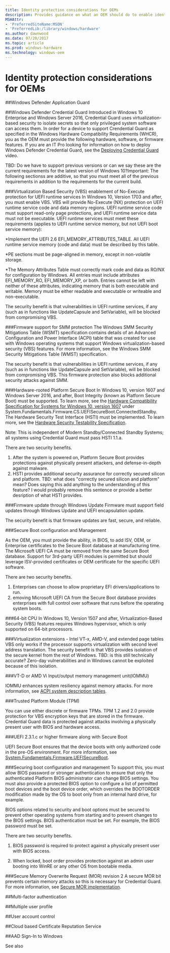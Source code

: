 ```yaml
---
title: Identity protection considerations for OEMs
description: Provides guidance on what an OEM should do to enable identity protection
MSHAttr:
- 'PreferredSiteName:MSDN'
- 'PreferredLib:/library/windows/hardware'
ms.author: dawnwood
ms.date: 07/20/2017
ms.topic: article
ms.prod: windows-hardware
ms.technology: windows-oem
---
```


# Identity protection considerations for OEMs

##Windows Defender Application Guard

##Windows Defender Credential Guard
Introduced in Windows 10 Enterprise and Windows Server 2016, Credential Guard uses virtualization-based security to isolate secrets so that only privileged system software can access them. 
In order for a device to support Crendential Guard as specified in the Windows Hardware Compatibility Requirements (WHCR), you as the OEM must provide the following hardware, software, or firmware features. 
If you are an IT Pro looking for information on how to deploy Windows Defender Credential Guard, see the [Deploying Credential Guard](https://technet.microsoft.com/en-us/windows/mt796471.aspx) video. 

TBD: Do we have to support previous versions or can we say these are the current requirements for the latest version of Windows 10?Important: The following sectionss are additive, so that you must meet all of the previous requirements in addition to the requirements for the current build. 

###Virtualization Based Security (VBS) enablement of No-Execute protection for UEFI runtime services
In Windows 10, Version 1703 and after, you must enable VBS. VBS will provide No-Execute (NX) protection on UEFI runtime service code and data memory regions. UEFI runtime service code must support read-only page protections, and UEFI runtime service data must not be executable.
UEFI runtime services must meet these requirements (applies to UEFI runtime service memory, but not UEFI boot service memory):

*Implement the UEFI 2.6 EFI_MEMORY_ATTRIBUTES_TABLE. All UEFI runtime service memory (code and data) must be described by this table.

*PE sections must be page-aligned in memory, except in non-volatile storage.

*The Memory Attributes Table must correctly mark code and data as RO/NX for configuration by Windows. 
All entries must include attributes EFI_MEMORY_RO, EFI_MEMORY_XP, or both. Entries cannot be left with neither of these attributes, indicating memory that is both executable and writable. Memory must be either readable and executable or writeable and non-executable.

The security benefit is that vulnerabilities in UEFI runtime services, if any (such as in functions like UpdateCapsule and SetVariable), will be blocked from compromising VBS.

###Firmware support for SMM protection
The Windows SMM Security Mitigations Table (WSMT) specification contains details of an Advanced Configuration and Power Interface (ACPI) table that was created for use with Windows operating systems that support Windows virtualization-based security (VBS) features. For more information, see the Windows SMM Security Mitigations Table (WMST) specification.

The security benefit is that vulnerabilities in UEFI runtime services, if any (such as in functions like UpdateCapsule and SetVariable), will be blocked from compromising VBS. This firmware protection also blocks additional security attacks against SMM.

###Hardware-rooted Platform Secure Boot
In Windows 10, version 1607 and Windows Server 2016, and after, Boot Integrity (known as Platform Secure Boot) must be supported. To learn more, see the [Hardware Compatibility Specification for Systems for Windows 10, version 1607](https://docs.microsoft.com/en-us/windows-hardware/design/compatibility/systems) under System.Fundamentals.Firmware.CS.UEFISecureBoot.ConnectedStandby. The Hardware Security Test Interface (HSTI) must be implemented. To learn more, see the [Hardware Security Testability Specification](https://msdn.microsoft.com/en-us/library/windows/hardware/mt712332(v=vs.85).aspx).

Note:
This is independent of Modern Standby/Connected Standby Systems; all systems using Credential Guard must pass HSTI 1.1.a.

There are two security benefits. 
1. After the system is powered on, Platform Secure Boot provides protections against physically present attackers, and defense-in-depth against malware.
2. HSTI provides additional security assurance for correctly secured silicon and platform. TBD: what does "correctly secured silicon and platform" mean? Does saying this add anything to the understanding of this feature? I would probably remove this sentence or provide a better desription of what HSTI provides.

###Firmware update through Windows Update
Firmware must support field updates through Windows Update and UEFI encapsulation update. 

The security benefit is that firmware updates are fast, secure, and reliable.

###Secure Boot configuration and Management

As the OEM, you must provide the ability, in BIOS, to add ISV, OEM, or Enterprise certificates to the Secure Boot database at manufacturing time. The Microsoft UEFI CA must be removed from the same Secure Boot database. Support for 3rd-party UEFI modules is permitted but should leverage ISV-provided certificates or OEM certificate for the specific UEFI software.

There are two security benefits. 
1. Enterprises can choose to allow proprietary EFI drivers/applications to run.
2. emoving Microsoft UEFI CA from the Secure Boot database provides enterprises with full control over software that runs before the operating system boots.

###64-bit CPU
In Windows 10, Version 1507 and after, Virtualization-Based Security (VBS) features requires Windows hypervisor, which is only supported on 64-bit processors. 

###Virtualization extensions - Intel VT-x, AMD-V, and extended page tables
VBS only works if the processor supports virtualization with second level address translation. 
The security benefit is that VBS provides isolation of the secure kernel from the rest of Windows. TBD: is this still technically accurate? Zero-day vulnerabilities and in Windows cannot be exploited because of this isolation.

###VT-D or AMD Vi Input/output memory management unit(IOMMU)

IOMMU enhances system resiliency against memory attacks. For more information, see [ACPI system description tables](https://docs.microsoft.com/en-us/windows-hardware/drivers/bringup/acpi-system-description-tables).

###Trusted Platform Module (TPM)

You can use either discrete or firmware TPMs. TPM 1.2 and 2.0 provide protection for VBS encryption keys that are stored in the firmware. Credential Guard data is protected against attacks involving a physically present user with BIOS and hardware access.

###UEFI 2.3.1.c or higher firmware along with Secure Boot

UEFI Secure Boot ensures that the device boots with only authorized code in the pre-OS environment. For more information, see [System.Fundamentals.Firmware.UEFISecureBoot](https://docs.microsoft.com/en-us/windows-hardware/design/compatibility/systems#systemfundamentalsfirmwareuefisecureboot).

###Securing boot configuration and management
To support this, you must allow BIOS password or stronger authentication to ensure that only the authenticated Platform BIOS administrator can change BIOS settings. You must also provide a protected BIOS option to configure a list of permitted boot devices and the boot device order, which overrides the BOOTORDER modification made by the OS to boot only from an internal hard drive, for example.

BIOS options related to security and boot options must be secured to prevent other operating systems from starting and to prevent changes to the BIOS settings. BIOS authentication must be set. For example, the BIOS password must be set.

There are two security benefits.

1. BIOS password is required to protect against a physically present user with BIOS access.

2. When locked, boot order provides protection against an admin user booting into WinRE or any other OS from bootable media.

###Secure Memory Overwrite Request (MOR) revision 2
A secure MOR bit prevents certain memory attacks so this is necessary for Credential Guard. For more information, see [Secure MOR implementation](https://docs.microsoft.com/en-us/windows-hardware/drivers/bringup/device-guard-requirements).

##Multi-factor authentication

##Multiple user profile

##User account control

##Cloud based Certificate Reputation Service

##AAD Sign-In to Windows 


See also


 

 







